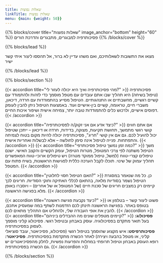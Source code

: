 ```yaml
---
title: שאלות נפוצות
linkTitle: שאלות נפוצות
menu: {main: {weight: 50}}
---
```


{{% blocks/cover title="שאלות נפוצות" image_anchor="bottom" height="60" %}}
פסיכותרפיה למבוגרים, מתבגרים והדרכת הורים
{{% /blocks/cover %}}

{{% blocks/lead %}}

מצאו את התשובות לשאלותיכם, ואם משהו עדיין לא ברור, אל תהססו ליצור איתי קשר ישיר


{{% /blocks/lead %}}

{{% blocks/section %}}


{{< accordion title="מהי פסיכותרפיה ואיך היא יכולה לעזור לי?" >}}
פסיכותרפיה (טיפול בשיחה) היא תהליך שבו אתם עובדים עם מטפל מוסמך כדי לזהות ולהתמודד עם קשיים רגשיים, מחשבתיים או התנהגותיים.
הטיפול מסייע בהתמודדות עם חרדה, דיכאון, משברי חיים, טראומה, קשיים בין-אישיים ועוד.
באמצעות הטיפול ניתן להבין לעומק דפוסים אישיים, ולרכוש כלים להתמודדות טובה יותר, צמיחה אישית ושיפור איכות החיים.
{{< /accordion >}}

{{< accordion title="כיצד אדע אם אני זקוק/ה לפסיכותרפיה?" >}}
אם אתם חווים קושי רגשי מתמשך, תחושת תקיעות, מצוקה, בדידות, חרדה או דיכאון – ייתכן שטיפול יכול להועיל לכם.
גם אם אין קושי "חריג", פסיכותרפיה יכולה להיות מקום בטוח לצמיחה והתפתחות.
פנייה לטיפול אינה סימן לחולשה – אלא לבשלות ואחריות אישית.
{{< /accordion >}}
{{< accordion title="כמה זמן נמשך טיפול פסיכותרפי?" >}}
משך הטיפול משתנה לפי צרכי המטופל, מטרות הטיפול, עומק הקשיים והקצב האישי.
ישנם טיפולים קצרי-טווח (למשל, טיפול ממוקד מטרה) ויש טיפולים ארוכי-טווח המאפשרים תהליך עמוק של שינוי.
תוכלו לקבל הערכה כללית לפגישות הראשונות, בשיח פתוח עם המטפל.
{{< /accordion >}}

{{< accordion title="האם הטיפול חסוי לחלוטין?" >}}
כן. כל מה שנאמר במסגרת הטיפול נשמר בסודיות מלאה, בהתאם לכללי האתיקה וחוקי הסודיות.
חריגים לכך קיימים רק במצבים חריגים של סכנת חיים (של המטופל או של אחרים) – ויוסברו באופן מלא בפגישה הראשונה.
{{< /accordion >}}

{{< accordion title="כיצד נקבעת פגישה ראשונה?" >}}
פשוט ליצור קשר – בטלפון או בטופס באתר.
בפגישה הראשונה תינתן לכם הזדמנות לשתף במה שמעסיק אתכם, להבין את אופי העבודה שלי, ולהחליט אם התהליך מתאים לכם.
{{< /accordion >}}
{{< accordion title="קיימים מטפלים שונים מה ההבדלים ביניהם?" >}}
**פסיכולוג:** בעל תואר מתקדם בפסיכולוגיה. עוסק באבחון ובטיפול רגשי. פסיכולוג קליני מוסמך לעסוק בפסיכותרפיה.   
**פסיכותרפיסט:** איש מקצוע שהוסמך בטיפול רגשי (פסיכולוג, פסיכיאטר, עובד סוציאלי קליני, או מטפל בהבעה ויצירה) לאחר הכשרה מתקדמת בפסיכותרפיה.
**פסיכיאטר:** רופא העוסק באבחון וטיפול תרופתי במחלות והפרעות נפשיות, לחלק מהפסיכיאטרים יש גם הכשרה בפסיכותרפיה.
{{< /accordion >}}



{{% /blocks/section %}}
